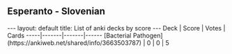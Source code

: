 <h2>Esperanto  -  Slovenian</h2>
---
layout: default
title: List of anki decks by score
---
Deck | Score | Votes | Cards
-----|-------|-------|------
[Bacterial Pathogen](https://ankiweb.net/shared/info/3663503787) | 0 | 0 | 5
